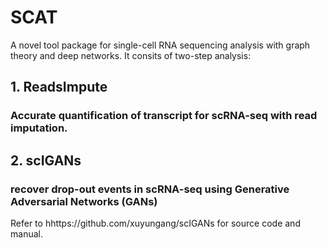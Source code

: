 # SCAT
A novel tool package for single-cell RNA sequencing analysis with graph theory and deep networks. It consits of two-step analysis:

## 1. ReadsImpute
### Accurate quantification of transcript for scRNA-seq with read imputation. 


## 2. scIGANs
### recover drop-out events in scRNA-seq using Generative Adversarial Networks (GANs) 
Refer to hhttps://github.com/xuyungang/scIGANs for source code and manual.
